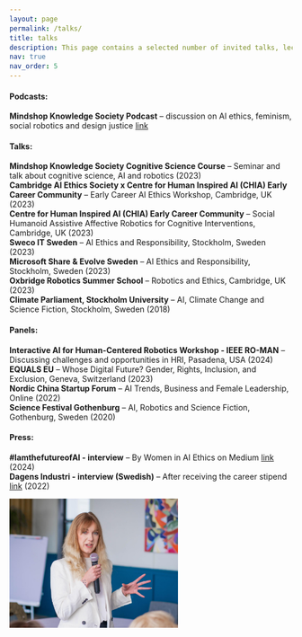 ```yaml
---
layout: page
permalink: /talks/
title: talks
description: This page contains a selected number of invited talks, lectures and panel discussions. Please be in touch if you wish me to speak at an event or join a panel. 
nav: true
nav_order: 5
---
```


#### Podcasts:
**Mindshop Knowledge Society Podcast** – discussion on AI ethics, feminism, social robotics and design justice <a href="https://www.youtube.com/watch?v=MdC5kKccYHc">link</a>

#### Talks: 
**Mindshop Knowledge Society Cognitive Science Course** – Seminar and talk about cognitive science, AI and robotics (2023)  
**Cambridge AI Ethics Society x Centre for Human Inspired AI (CHIA) Early Career Community** – Early Career AI Ethics Workshop, Cambridge, UK (2023)  
**Centre for Human Inspired AI (CHIA) Early Career Community** – Social Humanoid Assistive Affective Robotics for Cognitive Interventions, Cambridge, UK (2023)   
**Sweco IT Sweden** – AI Ethics and Responsibility, Stockholm, Sweden (2023)  
**Microsoft Share & Evolve Sweden** – AI Ethics and Responsibility, Stockholm, Sweden (2023)  
**Oxbridge Robotics Summer School** – Robotics and Ethics, Cambridge, UK (2023)  
**Climate Parliament, Stockholm University** – AI, Climate Change and Science Fiction, Stockholm, Sweden (2018)

#### Panels:
**Interactive AI for Human-Centered Robotics Workshop - IEEE RO-MAN** – Discussing challenges and opportunities in HRI, Pasadena, USA (2024)  
**EQUALS EU** – Whose Digital Future? Gender, Rights, Inclusion, and Exclusion, Geneva, Switzerland (2023)  
**Nordic China Startup Forum** – AI Trends, Business and Female Leadership, Online (2022)  
**Science Festival Gothenburg** – AI, Robotics and Science Fiction, Gothenburg, Sweden (2020)

#### Press:
**#IamthefutureofAI - interview** – By Women in AI Ethics on Medium <a href="https://medium.com/women-in-ai-ethics/iamthefutureofai-alva-markelius-626257f51ca4">link</a> (2024)\
**Dagens Industri - interview (Swedish)** – After receiving the career stipend <a href="https://karriarforetagen.se/vinnare-av-karriarstipendiet-student/">link</a> (2022)


<img src="/assets/img/ken.jpg" alt="image" width="300" height="auto">
